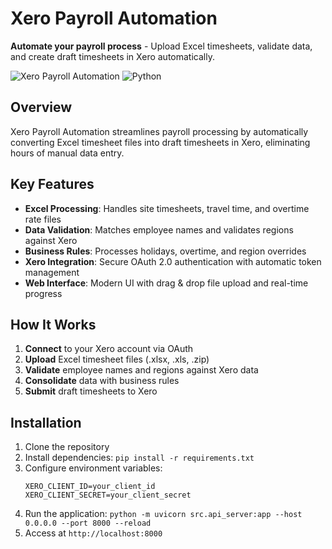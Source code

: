 # Xero Payroll Automation

**Automate your payroll process** - Upload Excel timesheets, validate data, and create draft timesheets in Xero automatically.

![Xero Payroll Automation](https://img.shields.io/badge/Status-Production%20Ready-brightgreen)
![Python](https://img.shields.io/badge/Python-3.8%2B-blue)

## Overview

Xero Payroll Automation streamlines payroll processing by automatically converting Excel timesheet files into draft timesheets in Xero, eliminating hours of manual data entry.

## Key Features

- **Excel Processing**: Handles site timesheets, travel time, and overtime rate files
- **Data Validation**: Matches employee names and validates regions against Xero
- **Business Rules**: Processes holidays, overtime, and region overrides
- **Xero Integration**: Secure OAuth 2.0 authentication with automatic token management
- **Web Interface**: Modern UI with drag & drop file upload and real-time progress

## How It Works

1. **Connect** to your Xero account via OAuth
2. **Upload** Excel timesheet files (.xlsx, .xls, .zip)
3. **Validate** employee names and regions against Xero data
4. **Consolidate** data with business rules
5. **Submit** draft timesheets to Xero

## Installation

1. Clone the repository
2. Install dependencies: `pip install -r requirements.txt`
3. Configure environment variables:
   ```env
   XERO_CLIENT_ID=your_client_id
   XERO_CLIENT_SECRET=your_client_secret
   ```
4. Run the application: `python -m uvicorn src.api_server:app --host 0.0.0.0 --port 8000 --reload`
5. Access at `http://localhost:8000`

